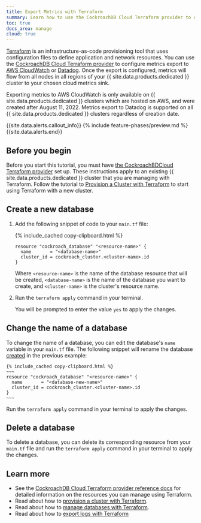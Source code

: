 ```yaml
---
title: Export Metrics with Terraform
summary: Learn how to use the CockroachDB Cloud Terraform provider to export metrics.
toc: true
docs_area: manage
cloud: true
---
```


[Terraform](https://terraform.io) is an infrastructure-as-code provisioning tool that uses configuration files to define application and network resources. You can use the [CockroachDB Cloud Terraform provider](https://registry.terraform.io/providers/cockroachdb/cockroach) to configure metrics export to [AWS CloudWatch](https://aws.amazon.com/cloudwatch/) or [Datadog](https://www.datadoghq.com/). Once the export is configured, metrics will flow from all nodes in all regions of your {{ site.data.products.dedicated }} cluster to your chosen cloud metrics sink.

Exporting metrics to AWS CloudWatch is only available on {{ site.data.products.dedicated }} clusters which are hosted on AWS, and were created after August 11, 2022. Metrics export to Datadog is supported on all {{ site.data.products.dedicated }} clusters regardless of creation date.

{{site.data.alerts.callout_info}}
{% include feature-phases/preview.md %}
{{site.data.alerts.end}}

## Before you begin

Before you start this tutorial, you must have [the CockroachBDCloud Terraform provider](https://learn.hashicorp.com/tutorials/terraform/install-cli) set up. These instructions apply to an existing {{ site.data.products.dedicated }} cluster that you are managing with Terraform. Follow the tutorial to [Provision a Cluster with Terraform](provision-a-cluster-with-terraform.html?filters=dedicated) to start using Terraform with a new cluster.

## Create a new database

1. Add the following snippet of code to your `main.tf` file:

    {% include_cached copy-clipboard.html %}
    ~~~
    resource "cockroach_database" "<resource-name>" {
      name       = "<database-name>"
      cluster_id = cockroach_cluster.<cluster-name>.id
    }
    ~~~
    
    Where `<resource-name>` is the name of the database resource that will be created, `<database-name>` is the name of the database you want to create, and `<cluster-name>` is the cluster's resource name.
    
1. Run the `terraform apply` command in your terminal.
    
    You will be prompted to enter the value `yes` to apply the changes.

## Change the name of a database

To change the name of a database, you can edit the database's `name` variable in your `main.tf` file. The following snippet will rename the database [created](#create-a-new-database) in the previous example:

    {% include_cached copy-clipboard.html %}
    ~~~
    resource "cockroach_database" "<resource-name>" {
      name       = "<database-new-name>"
      cluster_id = cockroach_cluster.<cluster-name>.id
    }
    ~~~

Run the `terraform apply` command in your terminal to apply the changes.

## Delete a database

To delete a database, you can delete its corresponding resource from your `main.tf` file and run the `terraform apply` command in your terminal to apply the changes.

## Learn more

- See the [CockroachDB Cloud Terraform provider reference docs](https://registry.terraform.io/providers/cockroachdb/cockroach/latest/docs) for detailed information on the resources you can manage using Terraform.
- Read about how to [provision a cluster with Terraform](provision-a-cluster-with-terraform.html).
- Read about how to [manage databases with Terraform](manage-database-terraform.html).
- Read about how to [export logs with Terraform](export-logs-terraform.html)